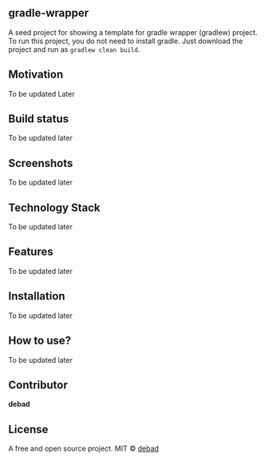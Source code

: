## gradle-wrapper
A seed project for showing a template for gradle wrapper (gradlew) project.
To run this project, you do not need to install gradle. Just download the
project and run as `gradlew clean build`.

## Motivation
To be updated Later

## Build status
To be updated later

## Screenshots
To be updated later

## Technology Stack
To be updated later

## Features
To be updated later

## Installation
To be updated later

## How to use?
To be updated later

## Contributor

**debad**

## License
A free and open source project.
MIT © [debad]()